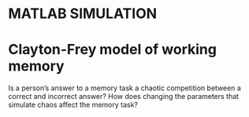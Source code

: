 MATLAB SIMULATION
================
Clayton-Frey model of working memory
================
Is a person’s answer to a memory task a chaotic competition between a correct and incorrect answer? 
How does changing the parameters that simulate chaos affect the memory task?

